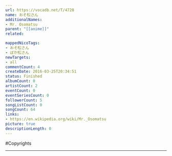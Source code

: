 ```yaml
---
url: https://vocadb.net/T/4728
name: おそ松さん
additionalNames: 
- Mr. Osomatsu
parent: "[[anime]]"
related:

mappedNicoTags:
- おそ松さん
- ぼか松さん
newTargets:
- all
commentCount: 4
createDate: 2016-03-25T20:34:51
status: Finished
albumCount: 0
artistCount: 2
eventCount: 0
eventSeriesCount: 0
followerCount: 5
songListCount: 0
songCount: 64
links: 
- https://en.wikipedia.org/wiki/Mr._Osomatsu
picture: true
descriptionLength: 0
---
```


#Copyrights



---

